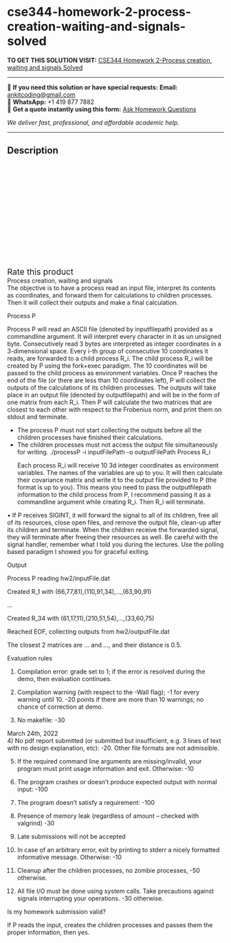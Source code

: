 # cse344-homework-2-process-creation-waiting-and-signals-solved
**TO GET THIS SOLUTION VISIT:** [CSE344 Homework 2-Process creation, waiting and signals Solved](https://www.ankitcodinghub.com/product/cse344-homework-2-process-creation-waiting-and-signals-solved/)


---

📩 **If you need this solution or have special requests:** **Email:** ankitcoding@gmail.com  
📱 **WhatsApp:** +1 419 877 7882  
📄 **Get a quote instantly using this form:** [Ask Homework Questions](https://www.ankitcodinghub.com/services/ask-homework-questions/)

*We deliver fast, professional, and affordable academic help.*

---

<h2>Description</h2>



<div class="kk-star-ratings kksr-auto kksr-align-center kksr-valign-top" data-payload="{&quot;align&quot;:&quot;center&quot;,&quot;id&quot;:&quot;94779&quot;,&quot;slug&quot;:&quot;default&quot;,&quot;valign&quot;:&quot;top&quot;,&quot;ignore&quot;:&quot;&quot;,&quot;reference&quot;:&quot;auto&quot;,&quot;class&quot;:&quot;&quot;,&quot;count&quot;:&quot;0&quot;,&quot;legendonly&quot;:&quot;&quot;,&quot;readonly&quot;:&quot;&quot;,&quot;score&quot;:&quot;0&quot;,&quot;starsonly&quot;:&quot;&quot;,&quot;best&quot;:&quot;5&quot;,&quot;gap&quot;:&quot;4&quot;,&quot;greet&quot;:&quot;Rate this product&quot;,&quot;legend&quot;:&quot;0\/5 - (0 votes)&quot;,&quot;size&quot;:&quot;24&quot;,&quot;title&quot;:&quot;CSE344 Homework 2-Process creation, waiting and signals Solved&quot;,&quot;width&quot;:&quot;0&quot;,&quot;_legend&quot;:&quot;{score}\/{best} - ({count} {votes})&quot;,&quot;font_factor&quot;:&quot;1.25&quot;}">

<div class="kksr-stars">

<div class="kksr-stars-inactive">
            <div class="kksr-star" data-star="1" style="padding-right: 4px">


<div class="kksr-icon" style="width: 24px; height: 24px;"></div>
        </div>
            <div class="kksr-star" data-star="2" style="padding-right: 4px">


<div class="kksr-icon" style="width: 24px; height: 24px;"></div>
        </div>
            <div class="kksr-star" data-star="3" style="padding-right: 4px">


<div class="kksr-icon" style="width: 24px; height: 24px;"></div>
        </div>
            <div class="kksr-star" data-star="4" style="padding-right: 4px">


<div class="kksr-icon" style="width: 24px; height: 24px;"></div>
        </div>
            <div class="kksr-star" data-star="5" style="padding-right: 4px">


<div class="kksr-icon" style="width: 24px; height: 24px;"></div>
        </div>
    </div>

<div class="kksr-stars-active" style="width: 0px;">
            <div class="kksr-star" style="padding-right: 4px">


<div class="kksr-icon" style="width: 24px; height: 24px;"></div>
        </div>
            <div class="kksr-star" style="padding-right: 4px">


<div class="kksr-icon" style="width: 24px; height: 24px;"></div>
        </div>
            <div class="kksr-star" style="padding-right: 4px">


<div class="kksr-icon" style="width: 24px; height: 24px;"></div>
        </div>
            <div class="kksr-star" style="padding-right: 4px">


<div class="kksr-icon" style="width: 24px; height: 24px;"></div>
        </div>
            <div class="kksr-star" style="padding-right: 4px">


<div class="kksr-icon" style="width: 24px; height: 24px;"></div>
        </div>
    </div>
</div>


<div class="kksr-legend" style="font-size: 19.2px;">
            <span class="kksr-muted">Rate this product</span>
    </div>
    </div>
<div class="page" title="Page 1">
<div class="layoutArea">
<div class="column">
Process creation, waiting and signals

</div>
</div>
<div class="layoutArea">
<div class="column">
The objective is to have a process read an input file, interpret its contents as coordinates, and forward them for calculations to children processes. Then it will collect their outputs and make a final calculation.

Process P

Process P will read an ASCII file (denoted by inputfilepath) provided as a commandline argument. It will interpret every character in it as un unsigned byte. Consecutively read 3 bytes are interpreted as integer coordinates in a 3-dimensional space. Every i-th group of consecutive 10 coordinates it reads, are forwarded to a child process R_i. The child process R_i will be created by P using the fork+exec paradigm. The 10 coordinates will be passed to the child process as environment variables. Once P reaches the end of the file (or there are less than 10 coordinates left), P will collect the outputs of the calculations of its children processes. The outputs will take place in an output file (denoted by outputfilepath) and will be in the form of one matrix from each R_i. Then P will calculate the two matrices that are closest to each other with respect to the Frobenius norm, and print them on stdout and terminate.

<ul>
<li>The process P must not start collecting the outputs before all the children processes have finished their calculations.</li>
<li>The children processes must not access the output file simultaneously for writing. ./processP -i inputFilePath -o outputFilePath
Process R_i

Each process R_i will receive 10 3d integer coordinates as environment variables. The names of the variables are up to you. It will then calculate their covariance matrix and write it to the output file provided to P (the format is up to you). This means you need to pass the outputfilepath information to the child process from P, I recommend passing it as a commandline argument while creating R_i. Then R_i will terminate.
</li>
</ul>
• If P receives SIGINT, it will forward the signal to all of its children, free all of its resources, close open files, and remove the output file, clean-up after its children and terminate. When the children receive the forwarded signal, they will terminate after freeing their resources as well. Be careful with the signal handler, remember what I told you during the lectures. Use the polling based paradigm I showed you for graceful exiting.

Output

Process P reading hw2/inputFile.dat

Created R_1 with (66,77,81),(110,91,34),…,(63,90,91)

…

Created R_34 with (61,17,11),(210,51,54),…,(33,60,75)

Reached EOF, collecting outputs from hw2/outputFile.dat

The closest 2 matrices are … and …, and their distance is 0.5.

Evaluation rules

1) Compilation error: grade set to 1; if the error is resolved during the demo, then evaluation continues.

2) Compilation warning (with respect to the -Wall flag); -1 for every warning until 10. -20 points if there are more than 10 warnings; no chance of correction at demo.

3) No makefile: -30

</div>
</div>
<div class="layoutArea">
<div class="column">
March 24th, 2022

</div>
</div>
</div>
<div class="page" title="Page 2">
<div class="layoutArea">
<div class="column">
4) No pdf report submitted (or submitted but insufficient, e.g. 3 lines of text with no design explanation, etc): -20. Other file formats are not admissible.

5) If the required command line arguments are missing/invalid, your program must print usage information and exit. Otherwise: -10

6) The program crashes or doesn’t produce expected output with normal input: -100

7) The program doesn’t satisfy a requirement: -100

8) Presence of memory leak (regardless of amount – checked with valgrind) -30

9) Late submissions will not be accepted

10) In case of an arbitrary error, exit by printing to stderr a nicely formatted informative message. Otherwise: -10

11) Cleanup after the children processes, no zombie processes, -50 otherwise.

12) All file I/O must be done using system calls. Take precautions against signals interrupting your operations. -30 otherwise.

Is my homework submission valid?

If P reads the input, creates the children processes and passes them the proper information, then yes.

</div>
</div>
</div>
